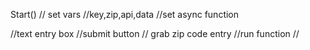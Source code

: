 Start()
// set vars 
//key,zip,api,data
//set async function

//text entry box
//submit button
// grab zip code entry
//run function
// 
